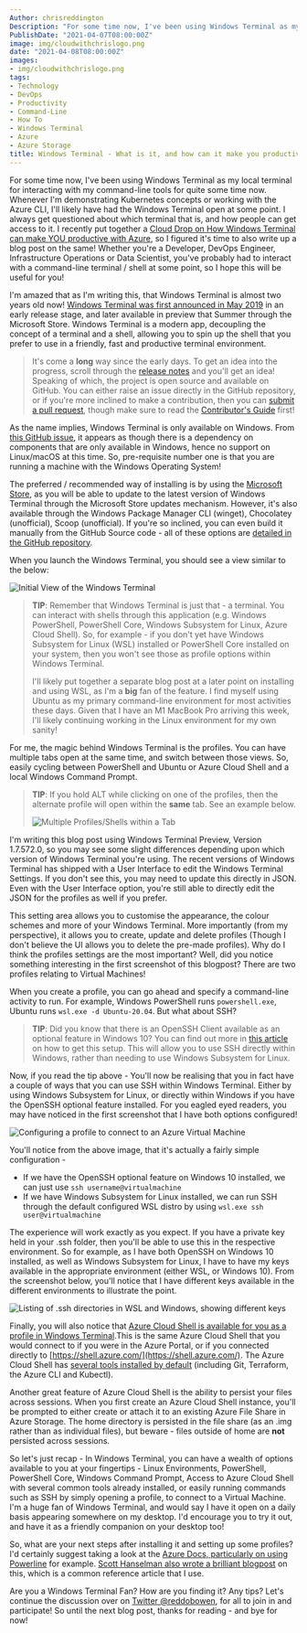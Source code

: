```yaml
---
Author: chrisreddington
Description: "For some time now, I've been using Windows Terminal as my local terminal for interacting with my command-line tools for quite some time now. Whenever I'm demonstrating Kubernetes concepts or working with the Azure CLI, I'll likely have had the Windows Terminal open at some point. I always get questioned about which terminal that is, and how people can get access to it. I recently put together a Cloud Drop on How Windows Terminal can make YOU productive with Azure, so I figured it's time to also write up a blog post on the same! Whether you're a Developer, DevOps Engineer, Infrastructure Operations or Data Scientist, you've probably had to interact with a command-line terminal / shell at some point, so I hope this will be useful for you!"
PublishDate: "2021-04-07T08:00:00Z"
image: img/cloudwithchrislogo.png
date: "2021-04-08T08:00:00Z"
images:
- img/cloudwithchrislogo.png
tags:
- Technology
- DevOps
- Productivity
- Command-Line
- How To
- Windows Terminal
- Azure
- Azure Storage
title: Windows Terminal - What is it, and how can it make you productive with Azure?
---
```

For some time now, I've been using Windows Terminal as my local terminal for interacting with my command-line tools for quite some time now. Whenever I'm demonstrating Kubernetes concepts or working with the Azure CLI, I'll likely have had the Windows Terminal open at some point. I always get questioned about which terminal that is, and how people can get access to it. I recently put together a [Cloud Drop on How Windows Terminal can make YOU productive with Azure](/episode/cloud-drops-windows-terminal-productive-azure), so I figured it's time to also write up a blog post on the same! Whether you're a Developer, DevOps Engineer, Infrastructure Operations or Data Scientist, you've probably had to interact with a command-line terminal / shell at some point, so I hope this will be useful for you!

I'm amazed that as I'm writing this, that Windows Terminal is almost two years old now! [Windows Terminal was first announced in May 2019](https://devblogs.microsoft.com/commandline/introducing-windows-terminal/) in an early release stage, and later available in preview that Summer through the Microsoft Store. Windows Terminal is a modern app, decoupling the concept of a terminal and a shell, allowing you to spin up the shell that you prefer to use in a friendly, fast and productive terminal environment.

  > It's come a **long** way since the early days. To get an idea into the progress, scroll through the [release notes](https://github.com/microsoft/terminal/releases) and you'll get an idea! Speaking of which, the project is open source and available on GitHub. You can either raise an issue directly in the GitHub repository, or if you're more inclined to make a contribution, then you can [submit a pull request](https://github.com/microsoft/terminal/pulls), though make sure to read the [Contributor's Guide](https://github.com/microsoft/terminal/blob/main/CONTRIBUTING.md) first!

As the name implies, Windows Terminal is only available on Windows. From [this GitHub issue](https://github.com/microsoft/terminal/issues/563), it appears as though there is a dependency on components that are only available in Windows, hence no support on Linux/macOS at this time. So, pre-requisite number one is that you are running a machine with the Windows Operating System!

The preferred / recommended way of installing is by using the [Microsoft Store](https://aka.ms/terminal), as you will be able to update to the latest version of Windows Terminal through the Microsoft Store updates mechanism. However, it's also available through the Windows Package Manager CLI (winget), Chocolatey (unofficial), Scoop (unofficial). If you're so inclined, you can even build it manually from the GitHub Source code - all of these options are [detailed in the GitHub repository](https://github.com/microsoft/terminal#installing-and-running-windows-terminal).

When you launch the Windows Terminal, you should see a view similar to the below:

![Initial View of the Windows Terminal](/img/blog/windows-terminal-productive-azure/windows-terminal-initial.jpg)

  > **TIP**: Remember that Windows Terminal is just that - a terminal. You can interact with shells through this application (e.g. Windows PowerShell, PowerShell Core, Windows Subsystem for Linux, Azure Cloud Shell). So, for example - if you don't yet have Windows Subsystem for Linux (WSL) installed or PowerShell Core installed on your system, then you won't see those as profile options within Windows Terminal.
  >
  > I'll likely put together a separate blog post at a later point on installing and using WSL, as I'm a **big** fan of the feature. I find myself using Ubuntu as my primary command-line environment for most activities these days. Given that I have an M1 MacBook Pro arriving this week, I'll likely continuing working in the Linux environment for my own sanity!

For me, the magic behind Windows Terminal is the profiles. You can have multiple tabs open at the same time, and switch between those views. So, easily cycling between PowerShell and Ubuntu or Azure Cloud Shell and a local Windows Command Prompt.

  > **TIP**: If you hold ALT while clicking on one of the profiles, then the alternate profile will open within the **same** tab. See an example below.
  >
  > ![Multiple Profiles/Shells within a Tab](/img/blog/windows-terminal-productive-azure/windows-terminal-multishell-tab.jpg)

I'm writing this blog post using Windows Terminal Preview, Version 1.7.572.0, so you may see some slight differences depending upon which version of Windows Terminal you're using. The recent versions of Windows Terminal has shipped with a User Interface to edit the Windows Terminal Settings. If you don't see this, you may need to update this directly in JSON. Even with the User Interface option, you're still able to directly edit the JSON for the profiles as well if you prefer.

This setting area allows you to customise the appearance, the colour schemes and more of your Windows Terminal. More importantly (from my perspective), it allows you to create, update and delete profiles (Though I don't believe the UI allows you to delete the pre-made profiles). Why do I think the profiles settings are the most important? Well, did you notice something interesting in the first screenshot of this blogpost? There are two profiles relating to Virtual Machines!

When you create a profile, you can go ahead and specify a command-line activity to run. For example, Windows PowerShell runs ``powershell.exe``, Ubuntu runs ``wsl.exe -d Ubuntu-20.04``. But what about SSH?

  > **TIP**: Did you know that there is an OpenSSH Client available as an optional feature in Windows 10? You can find out more in [this article](https://www.howtogeek.com/336775/how-to-enable-and-use-windows-10s-built-in-ssh-commands/) on how to get this setup. This will allow you to use SSH directly within Windows, rather than needing to use Windows Subsystem for Linux.

Now, if you read the tip above - You'll now be realising that you in fact have a couple of ways that you can use SSH within Windows Terminal. Either by using Windows Subsystem for Linux, or directly within Windows if you have the OpenSSH optional feature installed. For you eagled eyed readers, you may have noticed in the first screenshot that I have both options configured!

![Configuring a profile to connect to an Azure Virtual Machine](/img/blog/windows-terminal-productive-azure/windows-terminal-ssh-connections.jpg)

You'll notice from the above image, that it's actually a fairly simple configuration -
* If we have the OpenSSH optional feature on Windows 10 installed, we can just use ``ssh username@virtualmachine``
* If we have Windows Subsystem for Linux installed, we can run SSH through the default configured WSL distro by using ``wsl.exe ssh user@virtualmachine``

The experience will work exactly as you expect. If you have a private key held in your .ssh folder, then you'll be able to use this in the respective environment. So for example, as I have both OpenSSH on Windows 10 installed, as well as Windows Subsystem for Linux, I have to have my keys available in the appropriate environment (either WSL, or Windows 10). From the screenshot below, you'll notice that I have different keys available in the different environments to illustrate the point.

![Listing of .ssh directories in WSL and Windows, showing different keys](/img/blog/windows-terminal-productive-azure/windows-terminal-ssh-keys.jpg)

Finally, you will also notice that [Azure Cloud Shell is available for you as a profile in Windows Terminal](https://devblogs.microsoft.com/commandline/the-azure-cloud-shell-connector-in-windows-terminal/).This is the same Azure Cloud Shell that you would connect to if you were in the Azure Portal, or if you connected directly to [https://shell.azure.com/](https://shell.azure.com/). The Azure Cloud Shell has [several tools installed by default](https://docs.microsoft.com/en-gb/azure/cloud-shell/features#tools) (including Git, Terraform, the Azure CLI and Kubectl).

Another great feature of Azure Cloud Shell is the ability to persist your files across sessions. When you first create an Azure Cloud Shell instance, you'll be prompted to either create or attach it to an existing Azure File Share in Azure Storage. The home directory is persisted in the file share (as an .img rather than as individual files), but beware - files outside of home are **not** persisted across sessions.

So let's just recap - In Windows Terminal, you can have a wealth of options available to you at your fingertips - Linux Environments, PowerShell, PowerShell Core, Windows Command Prompt, Access to Azure Cloud Shell with several common tools already installed, or easily running commands such as SSH by simply opening a profile, to connect to a Virtual Machine. I'm a huge fan of Windows Terminal, and would say I have it open on a daily basis appearing somewhere on my desktop. I'd encourage you to try it out, and have it as a friendly companion on your desktop too!

So, what are your next steps after installing it and setting up some profiles? I'd certainly suggest taking a look at the [Azure Docs, particularly on using Powerline](https://docs.microsoft.com/en-us/windows/terminal/custom-terminal-gallery/powerline-in-powershell) for example. [Scott Hanselman also wrote a brilliant blogpost](https://www.hanselman.com/blog/how-to-make-a-pretty-prompt-in-windows-terminal-with-powerline-nerd-fonts-cascadia-code-wsl-and-ohmyposh) on this, which is a common reference article that I use.

Are you a Windows Terminal Fan? How are you finding it? Any tips? Let's continue the discussion over on [Twitter @reddobowen](https://twitter.com/reddobowen), for all to join in and participate! So until the next blog post, thanks for reading - and bye for now!